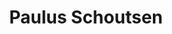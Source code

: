 ---
avatar: /images/people/paulus.jpg
avatar_small: /images/people/paulus_small.jpg
bio: Founder of Home Assistant.
gplus: null
homepage: https://www.nabucasa.com/
instagram: null
linkedin: null
title: Paulus Schoutsen
twitter: https://twitter.com/balloob
type: guest
username: paulus
youtube: null
---